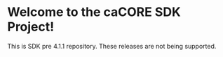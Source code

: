 Welcome to the caCORE SDK Project!
=====================================

This is SDK pre 4.1.1 repository. These releases are not being supported. 

